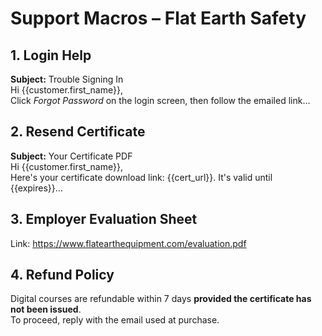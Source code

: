 # Support Macros – Flat Earth Safety

## 1. Login Help
**Subject:** Trouble Signing In  
Hi {{customer.first_name}},  
Click *Forgot Password* on the login screen, then follow the emailed link…

## 2. Resend Certificate
**Subject:** Your Certificate PDF  
Hi {{customer.first_name}},  
Here's your certificate download link: {{cert_url}}. It's valid until {{expires}}…

## 3. Employer Evaluation Sheet
Link: https://www.flatearthequipment.com/evaluation.pdf

## 4. Refund Policy
Digital courses are refundable within 7 days **provided the certificate has not been issued**.  
To proceed, reply with the email used at purchase. 